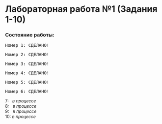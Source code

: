 # Лабораторная работа №1 (Задания 1-10)
### Состояние работы:<br/>
<pre>Номер 1: СДЕЛАНО!</pre>
<pre>Номер 2: СДЕЛАНО!</pre>
<pre>Номер 3: СДЕЛАНО!</pre>
<pre>Номер 4: СДЕЛАНО!</pre>
<pre>Номер 5: СДЕЛАНО!</pre>
<pre>Номер 6: СДЕЛАНО!</pre>
7: &nbsp;&nbsp;<em>в процессе</em><br/>
8: &nbsp;&nbsp;<em>в процессе</em><br/>
9: &nbsp;&nbsp;<em>в процессе</em><br/>
10: <em>в процессе</em><br/>
